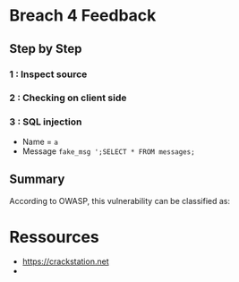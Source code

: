# Breach 4 Feedback

## Step by Step

### 1 : Inspect source

### 2 : Checking on client side

### 3 : SQL injection

* Name = `a`
* Message `fake_msg ';SELECT * FROM messages;`



## Summary
According to OWASP, this vulnerability can be classified as:



# Ressources 
* https://crackstation.net
*
